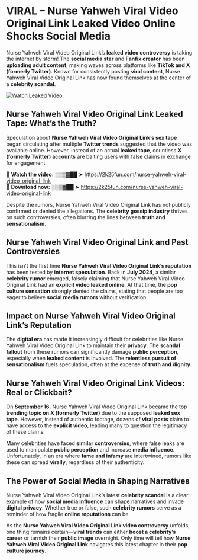 # VIRAL – Nurse Yahweh Viral Video Original Link Leaked Video Online Shocks Social Media 

Nurse Yahweh Viral Video Original Link’s **leaked video controversy** is taking the internet by storm! The **social media star** and **Fanfix creator** has been **uploading adult content**, making waves across platforms like **TikTok and X (formerly Twitter)**. Known for consistently posting **viral content**, Nurse Yahweh Viral Video Original Link has now found themselves at the center of a **celebrity scandal**.  

[![Watch Leaked Video.](https://miro.medium.com/v2/resize:fit:828/format:webp/1*cilzJN44JGOrTw9NJCrNHA.gif "Watch Leaked Video")](https://2k25fun.com/nurse-yahweh-viral-video-original-link)

## **Nurse Yahweh Viral Video Original Link Leaked Tape: What’s the Truth?**  
Speculation about **Nurse Yahweh Viral Video Original Link’s sex tape** began circulating after multiple **Twitter trends** suggested that the video was available online. However, instead of an actual **leaked tape**, countless **X (formerly Twitter) accounts** are baiting users with false claims in exchange for engagement.  

🔹 **Watch the video:** ░░▒▓██ ➤ https://2k25fun.com/nurse-yahweh-viral-video-original-link  
🔹 **Download now:** ░░▒▓██ ➤ https://2k25fun.com/nurse-yahweh-viral-video-original-link  

Despite the rumors, Nurse Yahweh Viral Video Original Link has not publicly confirmed or denied the allegations. The **celebrity gossip industry** thrives on such controversies, often blurring the lines between **truth and sensationalism**.  

## **Nurse Yahweh Viral Video Original Link and Past Controversies**  
This isn’t the first time **Nurse Yahweh Viral Video Original Link’s reputation** has been tested by **internet speculation**. Back in **July 2024**, a similar **celebrity rumor** emerged, falsely claiming that Nurse Yahweh Viral Video Original Link had an **explicit video leaked online**. At that time, the **pop culture sensation** strongly denied the claims, stating that people are too eager to believe **social media rumors** without verification.  

## **Impact on Nurse Yahweh Viral Video Original Link’s Reputation**  
The **digital era** has made it increasingly difficult for celebrities like Nurse Yahweh Viral Video Original Link to maintain their **privacy**. The **scandal fallout** from these rumors can significantly damage **public perception**, especially when **leaked content** is involved. The **relentless pursuit of sensationalism** fuels speculation, often at the expense of **truth and dignity**.  

## **Nurse Yahweh Viral Video Original Link Videos: Real or Clickbait?**  
On **September 16**, Nurse Yahweh Viral Video Original Link became the top **trending topic on X (formerly Twitter)** due to the supposed **leaked sex tape**. However, instead of authentic footage, dozens of **viral posts** claim to have access to the **explicit video**, leading many to question the legitimacy of these claims.  

Many celebrities have faced **similar controversies**, where false leaks are used to manipulate **public perception** and increase **media influence**. Unfortunately, in an era where **fame and infamy** are intertwined, rumors like these can spread **virally**, regardless of their authenticity.  

## **The Power of Social Media in Shaping Narratives**  
Nurse Yahweh Viral Video Original Link’s latest **celebrity scandal** is a clear example of how **social media influence** can shape narratives and invade **digital privacy**. Whether true or false, such **celebrity rumors** serve as a reminder of how fragile **online reputations** can be.  

As the **Nurse Yahweh Viral Video Original Link video controversy** unfolds, one thing remains certain—**viral trends** can either **boost a celebrity’s career** or tarnish their **public image** overnight. Only time will tell how **Nurse Yahweh Viral Video Original Link** navigates this latest chapter in their **pop culture journey**. 